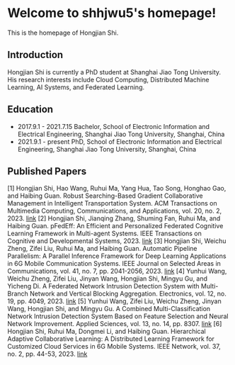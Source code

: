 # Welcome to shhjwu5's homepage!

This is the homepage of Hongjian Shi.

## Introduction

Hongjian Shi is currently a PhD student at Shanghai Jiao Tong University. His research interests include Cloud Computing, Distributed Machine Learning, AI Systems, and Federated Learning.

## Education

- 2017.9.1 - 2021.7.15 Bachelor, School of Electronic Information and Electrical Engineering, Shanghai Jiao Tong University, Shanghai, China
- 2021.9.1 - present PhD, School of Electronic Information and Electrical Engineering, Shanghai Jiao Tong University, Shanghai, China

## Published Papers

[1] Hongjian Shi, Hao Wang, Ruhui Ma, Yang Hua, Tao Song, Honghao Gao, and Haibing Guan. Robust Searching-Based Gradient Collaborative Management in Intelligent Transportation System. ACM Transactions on Multimedia Computing, Communications, and Applications, vol. 20, no. 2, 2023. [link](https://doi.org/10.1145/3549939)
[2] Hongjian Shi, Jianqing Zhang, Shuming Fan, Ruhui Ma, and Haibing Guan. pFedEff: An Efficient and Personalized Federated Cognitive Learning Framework in Multi-agent Systems. IEEE Transactions on Cognitive and Developmental Systems, 2023. [link](https://doi.org/10.1109/TCDS.2023.3288985)
[3] Hongjian Shi, Weichu Zheng, Zifei Liu, Ruhui Ma, and Haibing Guan. Automatic Pipeline Parallelism: A Parallel Inference Framework for Deep Learning Applications in 6G Mobile Communication Systems. IEEE Journal on Selected Areas in Communications, vol. 41, no. 7, pp. 2041-2056, 2023. [link](https://doi.org/10.1109/JSAC.2023.3280970)
[4] Yunhui Wang, Weichu Zheng, Zifei Liu, Jinyan Wang, Hongjian Shi, Mingyu Gu, and Yicheng Di. A Federated Network Intrusion Detection System with Multi-Branch Network and Vertical Blocking Aggregation. Electronics, vol. 12, no. 19, pp. 4049, 2023. [link](https://doi.org/10.3390/electronics12194049)
[5] Yunhui Wang, Zifei Liu, Weichu Zheng, Jinyan Wang, Hongjian Shi, and Mingyu Gu. A Combined Multi-Classification Network Intrusion Detection System Based on Feature Selection and Neural Network Improvement. Applied Sciences, vol. 13, no. 14, pp. 8307. [link](https://doi.org/10.3390/app13148307)
[6] Hongjian Shi, Ruhui Ma, Dongmei Li, and Haibing Guan. Hierarchical Adaptive Collaborative Learning: A Distributed Learning Framework for Customized Cloud Services in 6G Mobile Systems. IEEE Network, vol. 37, no. 2, pp. 44-53, 2023. [link](https://doi.org/10.1109/MNET.001.2200382)
